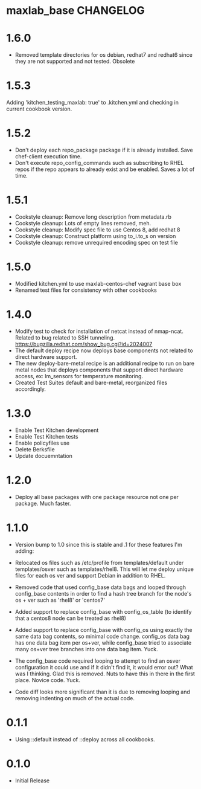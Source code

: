 # maxlab_base CHANGELOG

# 1.6.0

* Removed template directories for os debian, redhat7 and redhat6 since they are not supported and not tested.  Obsolete

# 1.5.3

Adding 'kitchen_testing_maxlab: true' to .kitchen.yml and checking in current cookbook version.

# 1.5.2

* Don't deploy each repo_package package if it is already installed. Save chef-client execution time.
* Don't execute repo_config_commands such as subscribing to RHEL repos if the repo appears to already exist and be enabled. Saves a lot of time.

# 1.5.1

* Cookstyle cleanup: Remove long description from metadata.rb
* Cookstyle cleanup: Lots of empty lines removed, meh.
* Cookstyle cleanup: Modify spec file to use Centos 8, add redhat 8
* Cookstyle cleanup: Construct platform using to_i.to_s on version
* Cookstyle cleanup: remove unrequired encoding spec on test file


# 1.5.0

* Modified kitchen.yml to use maxlab-centos-chef vagrant base box
* Renamed test files for consistency with other cookbooks

# 1.4.0

* Modify test to check for installation of netcat instead of nmap-ncat.  Related to bug related to SSH tunneling. https://bugzilla.redhat.com/show_bug.cgi?id=2024007
* The default deploy recipe now deploys base components not related to direct hardware support.
* The new deploy-bare-metal recipe is an additional recipe to run on bare metal nodes that deploys components that support direct hardware access, ex: lm_sensors for temperature monitoring.
* Created Test Suites default and bare-metal, reorganized files accordingly.

# 1.3.0

* Enable Test Kitchen development
* Enable Test Kitchen tests
* Enable policyfiles use
* Delete Berksfile
* Update docuemntation

# 1.2.0

* Deploy all base packages with one package resource not one per package. Much faster.

# 1.1.0

* Version bump to 1.0 since this is stable and .1 for these features I'm adding:

* Relocated os files such as /etc/profile from templates/default under templates/osver such as templates/rhel8.  This will let me deploy unique files for each os ver and support Debian in addition to RHEL.

* Removed code that used config_base data bags and looped through config_base contents in order to find a hash tree branch for the node's os + ver such as 'rhel8' or 'centos7'

* Added support to replace config_base with config_os_table (to identify that a centos8 node can be treated as rhel8)

* Added support to replace config_base with config_os using exactly the same data bag contents, so minimal code change.  config_os data bag has one data bag item per os+ver, while config_base tried to associate many os+ver tree branches into one data bag item. Yuck.

* The config_base code required looping to attempt to find an osver configuration it could use and if it didn't find it, it would error out? What was I thinking. Glad this is removed. Nuts to have this in there in the first place.  Novice code.  Yuck.

* Code diff looks more significant than it is due to removing looping and removing indenting on much of the actual code.

# 0.1.1

* Using ::default instead of ::deploy across all cookbooks.

# 0.1.0

* Initial Release
